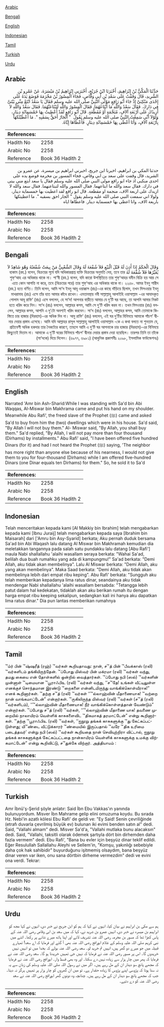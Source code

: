 [Arabic](#arabic)

[Bengali](#bengali)

[English](#english)

[Indonesian](#indonesian)

[Tamil](#tamil)

[Turkish](#turkish)

[Urdu](#urdu)

## Arabic


<div dir="rtl" lang="ar" style={{fontSize:'larger',backgroundColor:'#f8f9fa',padding:20}}>
حَدَّثَنَا الْمَكِّيُّ بْنُ إِبْرَاهِيمَ، أَخْبَرَنَا ابْنُ جُرَيْجٍ، أَخْبَرَنِي إِبْرَاهِيمُ بْنُ مَيْسَرَةَ، عَنْ عَمْرِو بْنِ الشَّرِيدِ، قَالَ وَقَفْتُ عَلَى سَعْدِ بْنِ أَبِي وَقَّاصٍ، فَجَاءَ الْمِسْوَرُ بْنُ مَخْرَمَةَ فَوَضَعَ يَدَهُ عَلَى إِحْدَى مَنْكِبَىَّ إِذْ جَاءَ أَبُو رَافِعٍ مَوْلَى النَّبِيِّ صلى الله عليه وسلم فَقَالَ يَا سَعْدُ ابْتَعْ مِنِّي بَيْتَىَّ فِي دَارِكَ‏.‏ فَقَالَ سَعْدٌ وَاللَّهِ مَا أَبْتَاعُهُمَا‏.‏ فَقَالَ الْمِسْوَرُ وَاللَّهِ لَتَبْتَاعَنَّهُمَا‏.‏ فَقَالَ سَعْدٌ وَاللَّهِ لاَ أَزِيدُكَ عَلَى أَرْبَعَةِ آلاَفٍ، مُنَجَّمَةٍ أَوْ مُقَطَّعَةٍ‏.‏ قَالَ أَبُو رَافِعٍ لَقَدْ أُعْطِيتُ بِهَا خَمْسَمِائَةِ دِينَارٍ، وَلَوْلاَ أَنِّي سَمِعْتُ النَّبِيَّ صلى الله عليه وسلم يَقُولُ ‏ "‏ الْجَارُ أَحَقُّ بِسَقَبِهِ ‏"‏‏.‏ مَا أَعْطَيْتُكَهَا بِأَرْبَعَةِ آلاَفٍ، وَأَنَا أُعْطَى بِهَا خَمْسَمِائَةِ دِينَارٍ‏.‏ فَأَعْطَاهَا إِيَّاهُ‏.‏
</div>
<div style={{backgroundColor:'#f8f9fa',padding:20, marginBottom: 10}}><table> <thead> <tr> <th>References:</th> <th></th> </tr> </thead> <tbody><tr><td>Hadith No</td><td>2258</td></tr><tr><td>Arabic No</td><td>2258</td></tr><tr><td>Reference</td><td>Book 36 Hadith 2</td></tr></tbody></table></div>


<div dir="rtl" lang="ar" style={{fontSize:'larger',backgroundColor:'#f8f9fa',padding:20}}>
حدثنا المكي بن ابراهيم، اخبرنا ابن جريج، اخبرني ابراهيم بن ميسرة، عن عمرو بن الشريد، قال وقفت على سعد بن ابي وقاص، فجاء المسور بن مخرمة فوضع يده على احدى منكبى اذ جاء ابو رافع مولى النبي صلى الله عليه وسلم فقال يا سعد ابتع مني بيتى في دارك. فقال سعد والله ما ابتاعهما. فقال المسور والله لتبتاعنهما. فقال سعد والله لا ازيدك على اربعة الاف، منجمة او مقطعة. قال ابو رافع لقد اعطيت بها خمسماية دينار، ولولا اني سمعت النبي صلى الله عليه وسلم يقول " الجار احق بسقبه ". ما اعطيتكها باربعة الاف، وانا اعطى بها خمسماية دينار. فاعطاها اياه
</div>
<div style={{backgroundColor:'#f8f9fa',padding:20, marginBottom: 10}}><table> <thead> <tr> <th>References:</th> <th></th> </tr> </thead> <tbody><tr><td>Hadith No</td><td>2258</td></tr><tr><td>Arabic No</td><td>2258</td></tr><tr><td>Reference</td><td>Book 36 Hadith 2</td></tr></tbody></table></div>

## Bengali


<div dir="rtl" lang="bn" style={{fontSize:'larger',backgroundColor:'#f8f9fa',padding:20}}>
وَقَالَ الْحَكَمُ إِذَا أَذِنَ لَهُ قَبْلَ الْبَيْعِ فَلاَ شُفْعَةَ لَهُ وَقَالَ الشَّعْبِيُّ مَنْ بِيعَتْ شُفْعَتُهُ وَهْوَ شَاهِدٌ لاَ يُغَيِّرُهَا فَلاَ شُفْعَةَ لَهُ হাকাম (রহ.) বলেন, বিক্রয়ের পূর্বে যদি অধিকারপ্রাপ্ত ব্যক্তি বিক্রয়ের অনুমতি দেয়, তবে তার শুফ্‘আহ এর অধিকার থাকে না। শা‘বী (রহ.) বলেন, যদি কারো উপস্থিতিতে তার শুফ্‘আহর যমীন বিক্রি হয় আর সে এতে কোন আপত্তি না করে, তবে (বিক্রয়ের পরে) তার শুফ্‘আহ এর অধিকার থাকে না। ২২৫৮. আমর ইবনু শারীদ (রহ.) হতে বর্ণিত। তিনি বলেন, আমি সা‘দ ইবনু আবূ ওয়াক্কাস (রাঃ)-এর কাছে দাঁড়িয়ে ছিলাম, তখন মিসওয়ার ইবনু মাখরামাহ (রাঃ) এসে তাঁর হাত আমার কাঁধে রাখেন। এমতাবস্থায় নবী সাল্লাল্লাহু আলাইহি ওয়াসাল্লাম -এর আযাদকৃত গোলাম আবূ রাফি‘ (রাঃ) এসে বললেন, হে সা‘দ! আপনার বাড়ীতে আমার যে দু’টি ঘর আছে, তা আপনি আমার নিকট হতে খরিদ করে নিন। সা‘দ (রাঃ) বললেন, আল্লাহর কসম, আমি সে দু’টি খরিদ করব না। তখন মিসওয়ার (রাঃ) বললেন, আল্লাহর কসম, আপনি এ দু’টো অবশ্যই খরিদ করবেন। সা‘দ (রাঃ) বললেন, আল্লাহর কসম, আমি তোমাকে কিস্তিতে চার হাজার (দিরহাম)-এর অধিক দিব না। আবু রাফি‘ (রাঃ) বললেন, এই ঘর দু’টির বিনিময়ে আমাকে পাঁচশ’ দ্বীনার দেয়ার প্রস্তাব এসেছে। আমি যদি আল্লাহর রাসূল সাল্লাল্লাহু আলাইহি ওয়াসাল্লাম -কে এ কথা বলতে না শুনতাম যে, প্রতিবেশী অধিক হকদার তার নৈকট্যের কারণে, তাহলে আমি এ দু’টি ঘর আপনাকে চার হাজার (দিরহাম)-এর বিনিময়ে কিছুতেই দিতাম না। আমাকে এ দু’টি ঘরের বিনিময়ে পাঁচশ’ দ্বীনার দেয়ার প্রস্তাব দেয়া হয়েছিল। তারপর তিনি তা তাঁকে (সা‘দকে) দিয়ে দিলেন। (৬৯৭৭, ৬৯৮১) (আধুনিক প্রকাশনীঃ ২০৯৮, ইসলামিক ফাউন্ডেশনঃ)
</div>
<div style={{backgroundColor:'#f8f9fa',padding:20, marginBottom: 10}}><table> <thead> <tr> <th>References:</th> <th></th> </tr> </thead> <tbody><tr><td>Hadith No</td><td>2258</td></tr><tr><td>Arabic No</td><td>2258</td></tr><tr><td>Reference</td><td>Book 36 Hadith 2</td></tr></tbody></table></div>

## English


<div dir="ltr" lang="en" style={{fontSize:'larger',backgroundColor:'#f8f9fa',padding:20}}>
Narrated 'Amr bin Ash-Sharid:While I was standing with Sa'd bin Abi Waqqas, Al-Miswar bin Makhrama came and put his hand on my shoulder. Meanwhile Abu Rafi', the freed slave of the Prophet (ﷺ) came and asked Sa'd to buy from him the (two) dwellings which were in his house. Sa'd said, "By Allah I will not buy them." Al- Miswar said, "By Allah, you shall buy them." Sa'd replied, "By Allah, I will not pay more than four thousand (Dirhams) by installments." Abu Rafi' said, "I have been offered five hundred Dinars (for it) and had I not heard the Prophet (ﷺ) saying, 'The neighbor has more right than anyone else because of his nearness, I would not give them to you for four-thousand (Dirhams) while I am offered five-hundred Dinars (one Dinar equals ten Dirhams) for them." So, he sold it to Sa'd
</div>
<div style={{backgroundColor:'#f8f9fa',padding:20, marginBottom: 10}}><table> <thead> <tr> <th>References:</th> <th></th> </tr> </thead> <tbody><tr><td>Hadith No</td><td>2258</td></tr><tr><td>Arabic No</td><td>2258</td></tr><tr><td>Reference</td><td>Book 36 Hadith 2</td></tr></tbody></table></div>

## Indonesian


<div dir="ltr" lang="id" style={{fontSize:'larger',backgroundColor:'#f8f9fa',padding:20}}>
Telah menceritakan kepada kami [Al Makkiy bin Ibrahim] telah mengabarkan kepada kami [Ibnu Juraij] telah mengabarkan kepada saya [Ibrahim bin Maisarah] dari ['Amru bin Asy-Syarid] berkata; Aku pernah duduk bersama Sa'ad bin Abi Waqash lalu datang Al Miswar bin Makhramah kemudian dia meletakkan tangannya pada salah satu pundakku lalu datang [Abu Rafi'] maula Nabi shallallahu 'alaihi wasallam seraya berkata: "Wahai Sa'ad, belilah dua buah rumahku yang ada di kampungmu!" Sa'ad berkata: "Demi Allah, aku tidak akan membelinya". Lalu Al Miswar berkata: "Demi Allah, aku yang akan membelinya". Maka Saad berkata: "Demi Allah, aku tidak akan membelinya lebih dari empat ribu keping". Abu Rafi' berkata: "Sungguh aku telah memberikan kepadanya lima ratus dinar, seandainya aku tidak mendengar Nabi shallallahu 'alaihi wasallam bersabda: "Tetangga lebih patut dalam hal kedekatan, tidaklah akan aku berikan rumah itu dengan harga empat ribu keeping sekalipun, sedangkan kali ini hanya aku dapatkan lima ratus dinar." Dia pun lantas memberikan rumahnya
</div>
<div style={{backgroundColor:'#f8f9fa',padding:20, marginBottom: 10}}><table> <thead> <tr> <th>References:</th> <th></th> </tr> </thead> <tbody><tr><td>Hadith No</td><td>2258</td></tr><tr><td>Arabic No</td><td>2258</td></tr><tr><td>Reference</td><td>Book 36 Hadith 2</td></tr></tbody></table></div>

## Tamil


<div dir="ltr" lang="ta" style={{fontSize:'larger',backgroundColor:'#f8f9fa',padding:20}}>
™ம்ர் பின் ™ஷ்ஷரீத் (ரஹ்) ™வர்கள் கூறியதாவது: நான், ச™த் பின் ™பீவக்காஸ் (ரலி) ™வர்களிடம் தங்கியிருந்தேன். ™ப்போது மிஸ்வர் பின் மக்ரமா (ரலி) ™வர்கள் வந்து, தமது கையை என் தோள்களில் ஒன்றில் வைத்தார்கள். ™ப்போது நபி (ஸல்) ™வர்களின் முன்னாள் ™டிமையான ™பூராஃபிஉ (ரலி) ™வர்கள் வந்து, ‘‘ச™தே! உங்கள் வீட்டிலுள்ள எனக்குச் சொந்தமான இரண்டு ™றைகளை என்னிடமிருந்து வாங்கிக்கொள்வீராக!” எனக் கூறினார்கள். ™தற்கு ச™த் (ரலி) ™வர்கள் ‘‘™ல்லாஹ்வின் மீதாணையாக! ™வற்றை நான் வாங்கமாட்டேன்” என்றார்கள். ™ருகிலிருந்த மிஸ்வர் (ரலி) ™வர்கள் (ச™த் (ரலி) ™வர்களிடம்), ‘‘™ல்லாஹ்வின் மீதாணையாக! நீர் வாங்கிக்கொள்ளத்தான் வேண்டும்” என்றார்கள். ™ப்போது ச™த் (ரலி) ™வர்கள், ‘‘™ல்லாஹ்வின் மீதாணை யாக! தவணை முறையில் நாலாயிரம் வெள்ளிக் காசுகளைவிட ™திகமாகத் தரமாட்டேன்” என்று கூறினார்கள். ™தற்கு ™பூராஃபிஉ (ரலி) ™வர்கள், ‘‘ஐநூறு தங்கக் காசுகளுக்கு ™து கேட்கப்பட்டுள்ளது; யி™ண்டை வீட்டுக்காரர் ™ண்மையில் இருப்பதால் ™வரே ™திக உரிமை படைத்தவர்’ என்று நபி (ஸல்) ™வர்கள் கூறியதை நான் செவியுற்றிரா விட்டால், ஐநூறு தங்கக் காசுகளுக்குக் கேட்கப்பட்டதை நான்காயிரம் வெள்ளிக் காசுகளுக்கு உமக்கு விற்கமாட்டேன்” என்று கூறிவிட்டு, ச™துக்கே விற்றார். அத்தியாயம் :
</div>
<div style={{backgroundColor:'#f8f9fa',padding:20, marginBottom: 10}}><table> <thead> <tr> <th>References:</th> <th></th> </tr> </thead> <tbody><tr><td>Hadith No</td><td>2258</td></tr><tr><td>Arabic No</td><td>2258</td></tr><tr><td>Reference</td><td>Book 36 Hadith 2</td></tr></tbody></table></div>

## Turkish


<div dir="ltr" lang="tr" style={{fontSize:'larger',backgroundColor:'#f8f9fa',padding:20}}>
Amr İbnü'ş-Şerid şöyle anlatır: Said İbn Ebu Vakkas'ın yanında bulunuyordum. Misver İbn Mahrame gelip elini omuzuma koydu. Bu sırada Hz. Nebi'in azatlı kölesi Ebu Rafi' de geldi ve: "Ey Said! Senin çevriliğinde (etrafı duvarla çevrilmiş büyük ev) bulunan iki evimi benden satın al" dedi. Said, "Vallahi almam" dedi. Misver Sa'd'a, "Vallahi mutlaka bunu alacaksın" dedi. Said, "Vallahi, taksitli olarak ödemek şartıyla dört bin dirhemden daha fazla vermem" dedi. Ebu Rafi', "Bana bu evler için beşyüz dinar teklif edildi. Eğer Resulullah Sallallahu Aleyhi ve Sellem'in, "Komşu, yakınlığı sebebiyle daha çok hak sahibidir" buyurduğunu işitmemiş olsaydım, bana beşyüz dinar veren var iken, onu sana dörtbin dirheme vermezdim" dedi ve evini ona verdi. Tekrar:
</div>
<div style={{backgroundColor:'#f8f9fa',padding:20, marginBottom: 10}}><table> <thead> <tr> <th>References:</th> <th></th> </tr> </thead> <tbody><tr><td>Hadith No</td><td>2258</td></tr><tr><td>Arabic No</td><td>2258</td></tr><tr><td>Reference</td><td>Book 36 Hadith 2</td></tr></tbody></table></div>

## Urdu


<div dir="rtl" lang="ur" style={{fontSize:'larger',backgroundColor:'#f8f9fa',padding:20}}>
ہم سے مکی بن ابراہیم نے بیان کیا، انہوں نے کہا کہ ہم کو ابن جریج نے خبر دی، انہوں نے کہا مجھ کو ابراہیم بن میسرہ نے خبر دی، انہیں عمرو بن شرید نے، کہا کہ میں سعد بن ابی وقاص رضی اللہ عنہ کے پاس کھڑا تھا کہ مسور بن مخرمہ رضی اللہ عنہ تشریف لائے اور اپنا ہاتھ میرے شانے پر رکھا۔ اتنے میں نبی کریم صلی اللہ علیہ وسلم کے غلام ابورافع رضی اللہ عنہ بھی آ گئے اور فرمایا کہ اے سعد! تمہارے قبیلہ میں جو میرے دو گھر ہیں، انہیں تم خرید لو۔ سعد رضی اللہ عنہ بولے کہ بخدا میں تو انہیں نہیں خریدوں گا۔ اس پر مسور رضی اللہ عنہ نے فرمایا کہ نہیں جی تمہیں خریدنا ہو گا۔ سعد رضی اللہ عنہ نے فرمایا کہ پھر میں چار ہزار سے زیادہ نہیں دے سکتا۔ اور وہ بھی قسط وار۔ ابورافع رضی اللہ عنہ نے فرمایا کہ مجھے پانچ سو دینار ان کے مل رہے ہیں۔ اگر میں نے رسول اللہ صلی اللہ علیہ وسلم کی زبان سے یہ نہ سنا ہوتا کہ پڑوسی اپنے پڑوس کا زیادہ حقدار ہے۔ تو میں ان گھروں کو چار ہزار پر تمہیں ہرگز نہ دیتا۔ جب کہ مجھے پانچ سو دینار ان کے مل رہے ہیں۔ چنانچہ وہ دونوں گھر ابورافع رضی اللہ عنہ نے سعد رضی اللہ عنہ کو دے دئیے۔
</div>
<div style={{backgroundColor:'#f8f9fa',padding:20, marginBottom: 10}}><table> <thead> <tr> <th>References:</th> <th></th> </tr> </thead> <tbody><tr><td>Hadith No</td><td>2258</td></tr><tr><td>Arabic No</td><td>2258</td></tr><tr><td>Reference</td><td>Book 36 Hadith 2</td></tr></tbody></table></div>